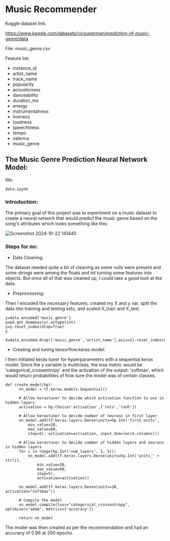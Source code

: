 # Music Recommender

Kaggle dataset link: 

<https://www.kaggle.com/datasets/vicsuperman/prediction-of-music-genre/data>

File: music_genre.csv

Feature list:

- instance_id	
- artist_name	
- track_name	
- popularity	
- acousticness	
- danceability	
- duration_ms	
- energy	
- instrumentalness	
- liveness	
- loudness	
- speechiness	
- tempo	
- valence
- music_genre


## The Music Genre Prediction Neural Network Model:

file:
```
data.ipynb
```

### Introduction:

The primary goal of this project was to experiment on a music dataset to create a neural network 
that would predict the music genre based on the song's attributes which looks something like this:

![Screenshot 2024-10-22 141440](https://github.com/user-attachments/assets/eada12c2-de9d-4e58-890d-7b7c4c2a1d87)

### Steps for nn:

- Data Cleaning:

The dataset needed quite a bit of cleaning as some nulls were present and some strings were among the floats and int turning some features into objects. But once all of that was cleaned up, I could take a good look at the data.

- Preprocessing:
  
Then I encoded the necessary features, created my X and y var, split the data into training and testing sets, and scaled X_train and X_test. 
```
y=data_encoded['music_genre']
y=pd.get_dummies(y).astype(int)
y=y.reset_index(drop=True)
y

X=data_encoded.drop(['music_genre','artist_name'],axis=1).reset_index(drop=True)
```
- Creating and tuning tensorflow.keras model:
  
I then initiated keras tuner for hyperparameters with a sequential keras model. Since the y variable is multiclass, the loss metric would be 'categorical_crossentropy' and the activation of the output: 'softmax', which would return probabilities of how sure the model was of certain classes.


~~~
def create_model(hp):
      nn_model = tf.keras.models.Sequential()
  
      # Allow kerastuner to decide which activation function to use in hidden layers
      activation = hp.Choice('activation',['relu','tanh'])
  
      # Allow kerastuner to decide number of neurons in first layer
      nn_model.add(tf.keras.layers.Dense(units=hp.Int('first_units',
          min_value=20,
          max_value=60,
          step=5), activation=activation, input_dim=len(X.columns)))
  
      # Allow kerastuner to decide number of hidden layers and neurons in hidden layers
      for i in range(hp.Int('num_layers', 1, 5)):
          nn_model.add(tf.keras.layers.Dense(units=hp.Int('units_' + str(i),
              min_value=20,
              max_value=60,
              step=5),
              activation=activation))
  
      nn_model.add(tf.keras.layers.Dense(units=10, activation="softmax"))
  
      # Compile the model
      nn_model.compile(loss="categorical_crossentropy", optimizer="adam", metrics=['accuracy'])
  
      return nn_model
~~~
The model was then created as per the recommendation and had an accuracy of 0.96 at 200 epochs.


